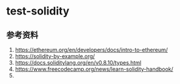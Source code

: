 # test-solidity

## 参考资料

1. https://ethereum.org/en/developers/docs/intro-to-ethereum/
2. https://solidity-by-example.org/
3. https://docs.soliditylang.org/en/v0.8.10/types.html
4. https://www.freecodecamp.org/news/learn-solidity-handbook/
5. 